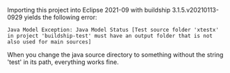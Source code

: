 Importing this project into Eclipse 2021-09 with buildship 3.1.5.v20210113-0929 yields the following error:

    Java Model Exception: Java Model Status [Test source folder 'xtestx' in project 'buildship-test' must have an output folder that is not also used for main sources]
    
When you change the java source directory to something without the string 'test' in its path, everything works fine.
